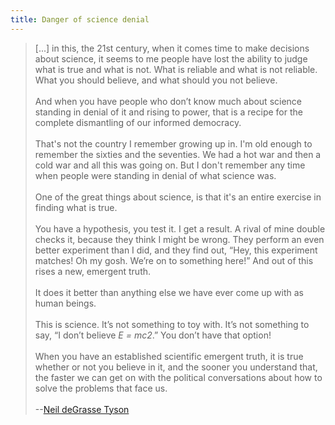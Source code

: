 ```yaml
---
title: Danger of science denial 
---
```


> [...] in this, the 21st century, when it comes time to make decisions about science, it seems to me people have lost the ability to judge what is true and what is not. What is reliable and what is not reliable. What you should believe, and what should you not believe.  
> &nbsp;  
> And when you have people who don’t know much about science standing in denial of it and rising to power, that is a recipe for the complete dismantling of our informed democracy.  
> &nbsp;  
> That's not the country I remember growing up in. I'm old enough to remember the sixties and the seventies. We had a hot war and then a cold war and all this was going on. But I don't remember any time when people were standing in denial of what science was.  
> &nbsp;  
> One of the great things about science, is that it's an entire exercise in finding what is true.  
> &nbsp;  
> You have a hypothesis, you test it. I get a result. A rival of mine double checks it, because they think I might be wrong. They perform an even better experiment than I did, and they find out, “Hey, this experiment matches! Oh my gosh. We’re on to something here!” And out of this rises a new, emergent truth.  
> &nbsp;  
> It does it better than anything else we have ever come up with as human beings.  
> &nbsp;  
> This is science. It’s not something to toy with. It’s not something to say, “I don’t believe *E = mc2*.” You don’t have that option!  
> &nbsp;  
> When you have an established scientific emergent truth, it is true whether or not you believe in it, and the sooner you understand that, the faster we can get on with the political conversations about how to solve the problems that face us.    
> &nbsp;   
> --[Neil deGrasse Tyson](https://en.wikipedia.org/wiki/Neil_deGrasse_Tyson)
